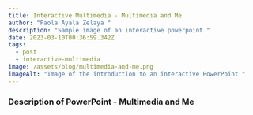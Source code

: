 ```yaml
---
title: Interactive Multimedia - Multimedia and Me
author: "Paola Ayala Zelaya "
description: "Sample image of an interactive powerpoint "
date: 2023-03-10T00:36:59.342Z
tags:
  - post
  - interactive-multimedia
image: /assets/blog/multimedia-and-me.png
imageAlt: "Image of the introduction to an interactive PowerPoint "
---
```

### D﻿escription of PowerPoint - Multimedia and Me